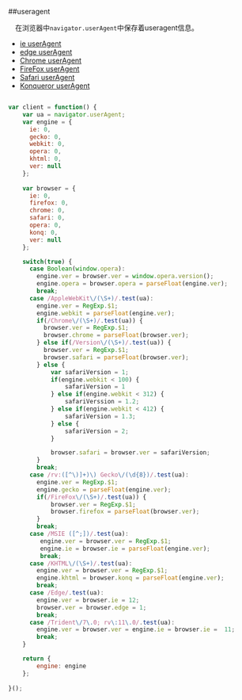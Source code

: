 ##useragent

&emsp;在浏览器中`navigator.userAgent`中保存着useragent信息。
* [ie userAgent](http://www.useragentstring.com/pages/Internet%20Explorer/)
* [edge userAgent](https://msdn.microsoft.com/en-us/library/hh869301(v=vs.85).aspx)
* [Chrome userAgent](http://www.useragentstring.com/pages/Chrome/)
* [FireFox userAgent](http://www.useragentstring.com/pages/Firefox/)
* [Safari userAgent](http://www.useragentstring.com/pages/Safari/)
* [Konqueror userAgent](http://www.useragentstring.com/pages/Konqueror/)

```javascript

var client = function() {
	var ua = navigator.userAgent;
	var engine = {
      ie: 0,
      gecko: 0,
      webkit: 0,
      opera: 0,
      khtml: 0,
      ver: null
    };
    
    var browser = {
      ie: 0,
      firefox: 0,
      chrome: 0,
      safari: 0,
      opera: 0,
      konq: 0,
      ver: null
    };

    switch(true) {
      case Boolean(window.opera):
        engine.ver = browser.ver = window.opera.version();
        engine.opera = browser.opera = parseFloat(engine.ver);
        break;
      case /AppleWebKit\/(\S+)/.test(ua):
        engine.ver = RegExp.$1;
        engine.webkit = parseFloat(engine.ver);
        if(/Chrome\/(\S+)/.test(ua)) {
          browser.ver = RegExp.$1;
          browser.chrome = parseFloat(browser.ver);
        } else if(/Version\/(\S+)/.test(ua)) {
          browser.ver = RegExp.$1;
          browser.safari = parseFloat(browser.ver);
        } else {
        	var safariVersion = 1;
        	if(engine.webkit < 100) {
        		safariVersion = 1
        	} else if(engine.webkit < 312) {
        		safariVerssion = 1.2;
        	} else if(engine.webkit < 412) {
        		safariVersion = 1.3;
        	} else {
        		safariVersion = 2;
        	}

        	browser.safari = browser.ver = safariVersion;
        }
        break;
      case /rv:([^\)]+)\) Gecko\/(\d{8})/.test(ua):
        engine.ver = RegExp.$1;
    	engine.gecko = parseFloat(engine.ver);
    	if(/FireFox\/(\S+)/.test(ua)) {
    		browser.ver = RegExp.$1;
    		browser.firefox = parseFloat(browser.ver);
    	}
    	break;
      case /MSIE ([^;])/.test(ua):
         engine.ver = browser.ver = RegExp.$1;
    	 engine.ie = browser.ie = parseFloat(engine.ver);
    	 break;
      case /KHTML\/(\S+)/.test(ua): 
        engine.ver = browser.ver = RegExp.$1;
        engine.khtml = browser.konq = parseFloat(engine.ver);
    	break;
      case /Edge/.test(ua):
        engine.ver = browser.ie = 12;
        browser.ver = browser.edge = 1;
    	break;
      case /Trident\/7\.0; rv\:11\.0/.test(ua):
        engine.ver = browser.ver = engine.ie = browser.ie =  11;
        break;
    }

    return {
    	engine: engine
    };
    
}(); 

```